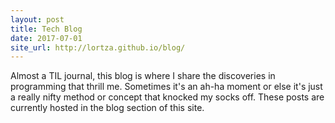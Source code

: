 ```yaml
---
layout: post
title: Tech Blog
date: 2017-07-01
site_url: http://lortza.github.io/blog/
---
```


Almost a TIL journal, this blog is where I share the discoveries in programming that thrill me. Sometimes it's an ah-ha moment or else it's just a really nifty method or concept that knocked my socks off. These posts are currently hosted in the blog section of this site.